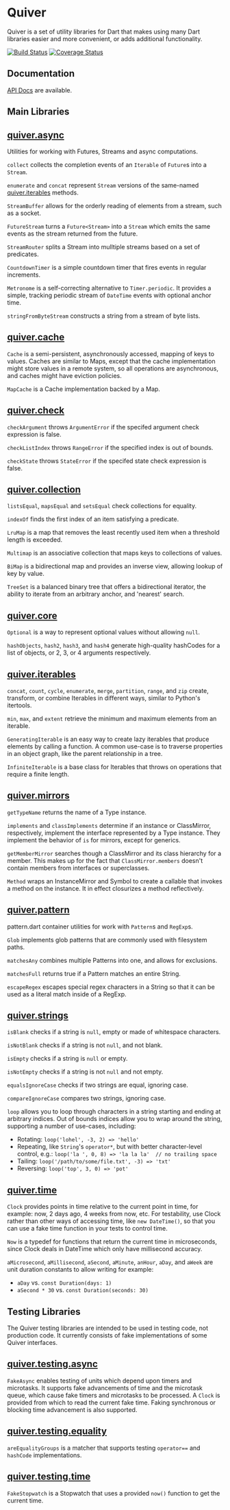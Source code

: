 Quiver
======

Quiver is a set of utility libraries for Dart that makes using many Dart
libraries easier and more convenient, or adds additional functionality.

[![Build Status](https://travis-ci.org/google/quiver-dart.svg?branch=master)](https://travis-ci.org/google/quiver-dart)
[![Coverage Status](https://img.shields.io/coveralls/google/quiver-dart.svg)](https://coveralls.io/r/google/quiver-dart)

## Documentation

[API Docs](https://pub.dev/documentation/quiver/latest/) are available.


Main Libraries
--------------

## [quiver.async][]

Utilities for working with Futures, Streams and async computations.

`collect` collects the completion events of an `Iterable` of `Future`s into a
`Stream`.

`enumerate` and `concat` represent `Stream` versions of the same-named
[quiver.iterables][] methods.

`StreamBuffer` allows for the orderly reading of elements from a stream, such
as a socket.

`FutureStream` turns a `Future<Stream>` into a `Stream` which emits the same
events as the stream returned from the future.

`StreamRouter` splits a Stream into mulltiple streams based on a set of
predicates.

`CountdownTimer` is a simple countdown timer that fires events in regular
increments.

`Metronome` is a self-correcting alternative to `Timer.periodic`. It provides
a simple, tracking periodic stream of `DateTime` events with optional anchor
time.

`stringFromByteStream` constructs a string from a stream of byte lists.

[quiver.async]: https://pub.dev/documentation/quiver/latest/quiver.async/quiver.async-library.html

## [quiver.cache][]

`Cache` is a semi-persistent, asynchronously accessed, mapping of keys to
values. Caches are similar to Maps, except that the cache implementation might
store values in a remote system, so all operations are asynchronous, and caches
might have eviction policies.

`MapCache` is a Cache implementation backed by a Map.

[quiver.cache]: https://pub.dev/documentation/quiver/latest/quiver.cache/quiver.cache-library.html

## [quiver.check][]

`checkArgument` throws `ArgumentError` if the specifed argument check expression
is false.

`checkListIndex` throws `RangeError` if the specified index is out of bounds.

`checkState` throws `StateError` if the specifed state check expression is
false.

[quiver.check]: https://pub.dev/documentation/quiver/latest/quiver.check/quiver.check-library.html

## [quiver.collection][]

`listsEqual`, `mapsEqual` and `setsEqual` check collections for equality.

`indexOf` finds the first index of an item satisfying a predicate.

`LruMap` is a map that removes the least recently used item when a threshold
length is exceeded.

`Multimap` is an associative collection that maps keys to collections of
values.

`BiMap` is a bidirectional map and provides an inverse view, allowing
lookup of key by value.

`TreeSet` is a balanced binary tree that offers a bidirectional iterator,
the ability to iterate from an arbitrary anchor, and 'nearest' search.

[quiver.collection]: https://pub.dev/documentation/quiver/latest/quiver.collection/quiver.collection-library.html

## [quiver.core][]

`Optional` is a way to represent optional values without allowing `null`.

`hashObjects`, `hash2`, `hash3`, and `hash4` generate high-quality hashCodes for
a list of objects, or 2, 3, or 4 arguments respectively.

[quiver.core]: https://pub.dev/documentation/quiver/latest/quiver.core/quiver.core-library.html

## [quiver.iterables][]

`concat`, `count`, `cycle`, `enumerate`, `merge`, `partition`, `range`, and
`zip` create, transform, or combine Iterables in different ways, similar to
Python's itertools.

`min`, `max`, and `extent` retrieve the minimum and maximum elements from an
iterable.

`GeneratingIterable` is an easy way to create lazy iterables that produce
elements by calling a function. A common use-case is to traverse properties in
an object graph, like the parent relationship in a tree.

`InfiniteIterable` is a base class for Iterables that throws on operations that
require a finite length.

[quiver.iterables]: https://pub.dev/documentation/quiver/latest/quiver.iterables/quiver.iterables-library.html

## [quiver.mirrors][]

`getTypeName` returns the name of a Type instance.

`implements` and `classImplements` determine if an instance or ClassMirror,
respectively, implement the interface represented by a Type instance. They
implement the behavior of `is` for mirrors, except for generics.

`getMemberMirror` searches though a ClassMirror and its class hierarchy for
a member. This makes up for the fact that `ClassMirror.members` doesn't
contain members from interfaces or superclasses.

`Method` wraps an InstanceMirror and Symbol to create a callable that invokes
a method on the instance. It in effect closurizes a method reflectively.

[quiver.mirrors]: https://pub.dev/documentation/quiver/latest/quiver.mirrors/quiver.mirrors-library.html

## [quiver.pattern][]

pattern.dart container utilities for work with `Pattern`s and `RegExp`s.

`Glob` implements glob patterns that are commonly used with filesystem paths.

`matchesAny` combines multiple Patterns into one, and allows for exclusions.

`matchesFull` returns true if a Pattern matches an entire String.

`escapeRegex` escapes special regex characters in a String so that it can be
used as a literal match inside of a RegExp.

[quiver.pattern]: https://pub.dev/documentation/quiver/latest/quiver.pattern/quiver.pattern-library.html

## [quiver.strings][]

`isBlank` checks if a string is `null`, empty or made of whitespace characters.

`isNotBlank` checks if a string is not `null`, and not blank.

`isEmpty` checks if a string is `null` or empty.

`isNotEmpty` checks if a string is not `null` and not empty.

`equalsIgnoreCase` checks if two strings are equal, ignoring case.

`compareIgnoreCase` compares two strings, ignoring case.

`loop` allows you to loop through characters in a string starting and ending at
arbitrary indices. Out of bounds indices allow you to wrap around the string,
supporting a number of use-cases, including:

  * Rotating: `loop('lohel', -3, 2) => 'hello'`
  * Repeating, like `String`'s `operator*`, but with better character-level
    control, e.g.: `loop('la ', 0, 8) => 'la la la'  // no trailing space`
  * Tailing: `loop('/path/to/some/file.txt', -3) => 'txt'`
  * Reversing: `loop('top', 3, 0) => 'pot'`

[quiver.strings]: https://pub.dev/documentation/quiver/latest/quiver.strings/quiver.strings-library.html

## [quiver.time][]

`Clock` provides points in time relative to the current point in time, for
example: now, 2 days ago, 4 weeks from now, etc. For testability, use Clock
rather than other ways of accessing time, like `new DateTime()`, so that you
can use a fake time function in your tests to control time.

`Now` is a typedef for functions that return the current time in microseconds,
since Clock deals in DateTime which only have millisecond accuracy.

`aMicrosecond`, `aMillisecond`, `aSecond`, `aMinute`, `anHour`, `aDay`, and
`aWeek` are unit duration constants to allow writing for example:

* `aDay` vs. `const Duration(days: 1)`
* `aSecond * 30` vs. `const Duration(seconds: 30)`

[quiver.time]: https://pub.dev/documentation/quiver/latest/quiver.time/quiver.time-library.html


Testing Libraries
-----------------

The Quiver testing libraries are intended to be used in testing code, not
production code. It currently consists of fake implementations of some Quiver
interfaces.

## [quiver.testing.async][]

`FakeAsync` enables testing of units which depend upon timers and microtasks.
It supports fake advancements of time and the microtask queue, which cause fake
timers and microtasks to be processed. A `Clock` is provided from which to read
the current fake time.  Faking synchronous or blocking time advancement is also
supported.

[quiver.testing.async]: https://pub.dev/documentation/quiver/latest/quiver.testing.async/quiver.testing.async-library.html

## [quiver.testing.equality][]

`areEqualityGroups` is a matcher that supports testing `operator==` and
`hashCode` implementations.

[quiver.testing.equality]: https://pub.dev/documentation/quiver/latest/quiver.testing.equality/quiver.testing.equality-library.html

## [quiver.testing.time][]

`FakeStopwatch` is a Stopwatch that uses a provided `now()` function to get the
current time.

[quiver.testing.time]: https://pub.dev/documentation/quiver/latest/quiver.testing.time/quiver.testing.time-library.html
